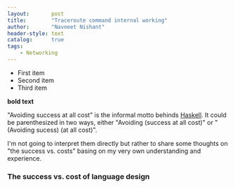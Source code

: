 ```yaml
---
layout:       post
title:        "Traceroute command internal working"
author:       "Navneet Nishant"
header-style: text
catalog:      true
tags:
    - Networking
---
```


- First item
- Second item
- Third item	


**bold text**

"Avoiding success at all cost" is the informal motto behinds [Haskell](https://www.haskell.org/). It could be parenthesized in two ways, either "Avoiding (success at all cost)" or "(Avoiding sucess) (at all cost)". 

I'm not going to interpret them directly but rather to share some thoughts on "the success vs. costs" basing on my very own understanding and experience.

### The success vs. cost of language design